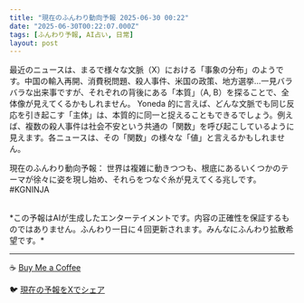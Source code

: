 ```yaml
---
title: "現在のふんわり動向予報 2025-06-30 00:22"
date: "2025-06-30T00:22:07.000Z"
tags: [ふんわり予報, AI占い, 日常]
layout: post
---
```


最近のニュースは、まるで様々な文脈（X）における「事象の分布」のようです。中国の輸入再開、消費税問題、殺人事件、米国の政策、地方選挙…一見バラバラな出来事ですが、それぞれの背後にある「本質」（A, B）を探ることで、全体像が見えてくるかもしれません。  Yoneda 的に言えば、どんな文脈でも同じ反応を引き起こす「主体」は、本質的に同一と捉えることもできるでしょう。例えば、複数の殺人事件は社会不安という共通の「関数」を呼び起こしているように見えます。各ニュースは、その「関数」の様々な「値」と言えるかもしれません。


現在のふんわり動向予報：
世界は複雑に動きつつも、根底にあるいくつかのテーマが徐々に姿を現し始め、それらをつなぐ糸が見えてくる兆しです。#KGNINJA

<br>
*この予報はAIが生成したエンターテイメントです。内容の正確性を保証するものではありません。ふんわり一日に４回更新されます。みんなにふんわり拡散希望です。*

---
☕️ [Buy Me a Coffee](https://www.buymeacoffee.com/kgninja)

🐦 [現在の予報をXでシェア](https://twitter.com/intent/tweet?text=%E7%8F%BE%E5%9C%A8%E3%81%AE%E3%81%B5%E3%82%93%E3%82%8F%E3%82%8A%E4%BA%88%E5%A0%B1%3A%20%E3%80%8C%E6%9C%80%E8%BF%91%E3%81%AE%E3%83%8B%E3%83%A5%E3%83%BC%E3%82%B9%E3%81%AF%E3%80%81%E3%81%BE%E3%82%8B%E3%81%A7%E6%A7%98%E3%80%85%E3%81%AA%E6%96%87%E8%84%88%EF%BC%88X%EF%BC%89%E3%81%AB%E3%81%8A%E3%81%91%E3%82%8B%E3%80%8C%E4%BA%8B%E8%B1%A1%E3%81%AE%E5%88%86%E5%B8%83%E3%80%8D%E3%81%AE%E3%82%88%E3%81%86%E3%81%A7%E3%81%99%E3%80%82%E3%80%8D%23KGNINJA%20%E7%B6%9A%E3%81%8D%E3%81%AF%E3%83%96%E3%83%AD%E3%82%B0%E3%81%A7%EF%BC%81%F0%9F%91%87&url=https%3A%2F%2Fkg-ninja.github.io%2FFunwariyoso%2F)
